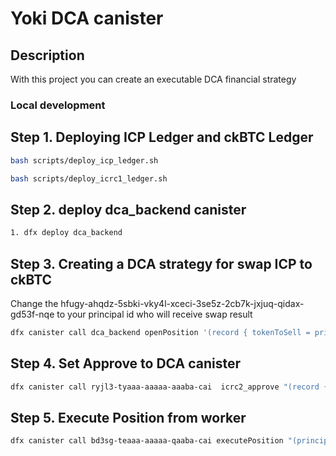 # Yoki DCA canister

## Description

With this project you can create an executable DCA financial strategy

### Local development

## Step 1. Deploying ICP Ledger and ckBTC Ledger

```bash
bash scripts/deploy_icp_ledger.sh
```
```bash
bash scripts/deploy_icrc1_ledger.sh
```
## Step 2. deploy **dca_backend** canister
```bash
1. dfx deploy dca_backend
```

## Step 3. Creating a DCA strategy for swap ICP to ckBTC
Change the hfugy-ahqdz-5sbki-vky4l-xceci-3se5z-2cb7k-jxjuq-qidax-gd53f-nqe to your principal id who will receive swap result

```bash
dfx canister call dca_backend openPosition '(record { tokenToSell = principal "ryjl3-tyaaa-aaaaa-aaaba-cai"; tokenToBuy = principal "mxzaz-hqaaa-aaaar-qaada-cai"; beneficiary = principal "hfugy-ahqdz-5sbki-vky4l-xceci-3se5z-2cb7k-jxjuq-qidax-gd53f-nqe"; amountToSell = 30_000; frequency = variant {Daily} })'
```

## Step 4. Set Approve to DCA canister

```bash
dfx canister call ryjl3-tyaaa-aaaaa-aaaba-cai  icrc2_approve "(record { amount = 40_000; spender = record{owner = principal \"up2ak-nqaaa-aaaap-qccia-cai\";} })"
```

## Step 5. Execute Position from worker
```bash
dfx canister call bd3sg-teaaa-aaaaa-qaaba-cai executePosition "(principal \"ck7ps-dw2lz-7f2oo-lnkx3-mkndn-g2rva-6fxc7-ctsir-xi5vu-fuor3-fqe\", 0)"
```